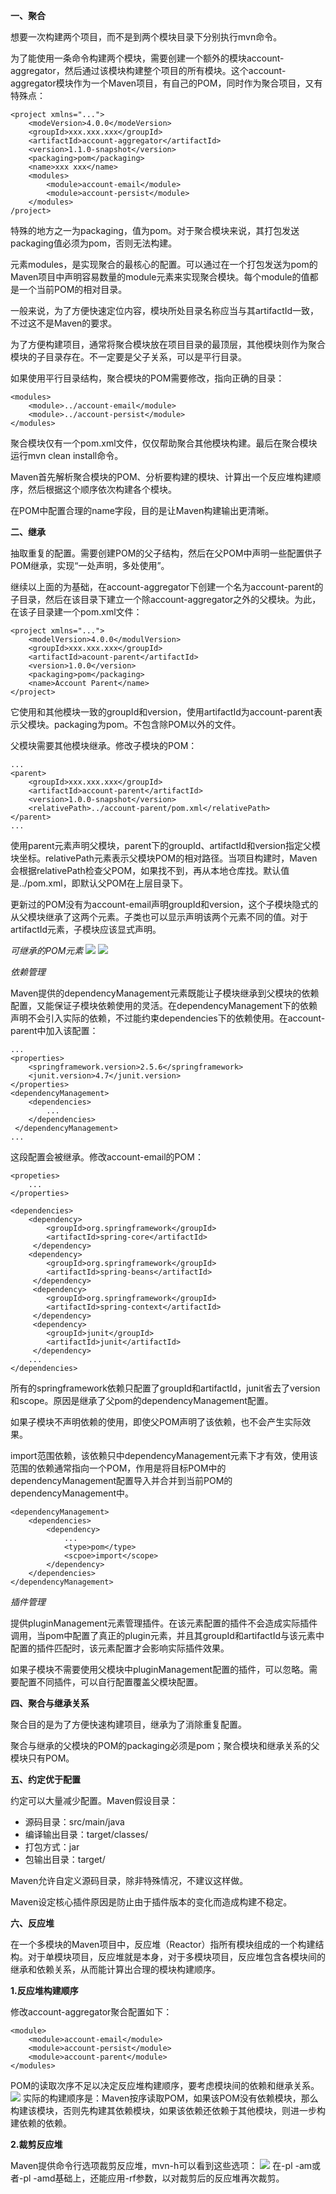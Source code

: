 **一、聚合**

想要一次构建两个项目，而不是到两个模块目录下分别执行mvn命令。

为了能使用一条命令构建两个模块，需要创建一个额外的模块account-aggregator，然后通过该模块构建整个项目的所有模块。这个account-aggregator模块作为一个Maven项目，有自己的POM，同时作为聚合项目，又有特殊点：
```
<project xmlns="...">
    <modeVersion>4.0.0</modeVersion>
    <groupId>xxx.xxx.xxx</groupId>
    <artifactId>account-aggregator</artifactId>
    <version>1.1.0-snapshot</version>
    <packaging>pom</packaging>
    <name>xxx xxx</name>
    <modules>
        <module>account-email</module>
        <module>account-persist</module>
    </modules>
/project>
```
特殊的地方之一为packaging，值为pom。对于聚合模块来说，其打包发送packaging值必须为pom，否则无法构建。

元素modules，是实现聚合的最核心的配置。可以通过在一个打包发送为pom的Maven项目中声明容易数量的module元素来实现聚合模块。每个module的值都是一个当前POM的相对目录。

一般来说，为了方便快速定位内容，模块所处目录名称应当与其artifactId一致，不过这不是Maven的要求。

为了方便构建项目，通常将聚合模块放在项目目录的最顶层，其他模块则作为聚合模块的子目录存在。不一定要是父子关系，可以是平行目录。

如果使用平行目录结构，聚合模块的POM需要修改，指向正确的目录：
```
<modules>
    <module>../account-email</module>
    <module>../account-persist</module>
</modules>
```

聚合模块仅有一个pom.xml文件，仅仅帮助聚合其他模块构建。最后在聚合模块运行mvn clean install命令。

Maven首先解析聚合模块的POM、分析要构建的模块、计算出一个反应堆构建顺序，然后根据这个顺序依次构建各个模块。

在POM中配置合理的name字段，目的是让Maven构建输出更清晰。

**二、继承**

抽取重复的配置。需要创建POM的父子结构，然后在父POM中声明一些配置供子POM继承，实现“一处声明，多处使用”。

继续以上面的为基础，在account-aggregator下创建一个名为account-parent的子目录，然后在该目录下建立一个除account-aggregator之外的父模块。为此，在该子目录建一个pom.xml文件：
```
<project xmlns="...">
    <modelVersion>4.0.0</modulVersion>
    <groupId>xxx.xxx.xxx</groupId>
    <artifactId>acount-parent</artifactId>
    <version>1.0.0</version>
    <packaging>pom</packaging>
    <name>Account Parent</name>
</project>
```
它使用和其他模块一致的groupId和version，使用artifactId为account-parent表示父模块。packaging为pom。不包含除POM以外的文件。

父模块需要其他模块继承。修改子模块的POM：
```
...
<parent>
    <groupId>xxx.xxx.xxx</groupId>
    <artifactId>account-parent</artifactId>
    <version>1.0.0-snapshot</version>
    <relativePath>../account-parent/pom.xml</relativePath>
</parent>
...
```
使用parent元素声明父模块，parent下的groupId、artifactId和version指定父模块坐标。relativePath元素表示父模块POM的相对路径。当项目构建时，Maven会根据relativePath检查父POM，如果找不到，再从本地仓库找。默认值是../pom.xml，即默认父POM在上层目录下。

更新过的POM没有为account-email声明groupId和version，这个子模块隐式的从父模块继承了这两个元素。子类也可以显示声明该两个元素不同的值。对于artifactId元素，子模块应该显式声明。

*可继承的POM元素*
![](https://upload-images.jianshu.io/upload_images/9449419-f58ccbb47f73cd9f.png?imageMogr2/auto-orient/strip%7CimageView2/2/w/1240)
![](https://upload-images.jianshu.io/upload_images/9449419-4deda934b2101c67.png?imageMogr2/auto-orient/strip%7CimageView2/2/w/1240)


*依赖管理*

Maven提供的dependencyManagement元素既能让子模块继承到父模块的依赖配置，又能保证子模块依赖使用的灵活。在dependencyManagement下的依赖声明不会引入实际的依赖，不过能约束dependencies下的依赖使用。在account-parent中加入该配置：
```
...
<properties>
    <springframework.version>2.5.6</springframework>
    <junit.version>4.7</junit.version>
</properties>
<dependencyManagement>
    <dependencies>
        ...
    </dependencies>
 </dependencyManagement>
...
```
这段配置会被继承。修改account-email的POM：
```
<propeties>
    ...
</properties>

<dependencies>
    <dependency>
        <groupId>org.springframework</groupId>
        <artifactId>spring-core</artifactId>
     </dependency>
    <dependency>
        <groupId>org.springframework</groupId>
        <artifactId>spring-beans</artifactId>
     </dependency>
     <dependency>
        <groupId>org.springframework</groupId>
        <artifactId>spring-context</artifactId>
     </dependency>
     <dependency>
        <groupId>junit</groupId>
        <artifactId>junit</artifactId>
     </dependency>
    ...
</dependencies>
```
所有的springframework依赖只配置了groupId和artifactId，junit省去了version和scope。原因是继承了父pom的dependencyManagement配置。

如果子模块不声明依赖的使用，即使父POM声明了该依赖，也不会产生实际效果。

import范围依赖，该依赖只中dependencyManagement元素下才有效，使用该范围的依赖通常指向一个POM，作用是将目标POM中的dependencyManagement配置导入并合并到当前POM的dependencyManagement中。
```
<dependencyManagement>
    <dependencies>
        <dependency>
            ...
            <type>pom</type>
            <scpoe>import</scope>
        </dependency>
    </dependencies>
</dependencyManagement>
```

*插件管理*

提供pluginManagement元素管理插件。在该元素配置的插件不会造成实际插件调用，当pom中配置了真正的plugin元素，并且其groupId和artifactId与该元素中配置的插件匹配时，该元素配置才会影响实际插件效果。

如果子模块不需要使用父模块中pluginManagement配置的插件，可以忽略。需要配置不同插件，可以自行配置覆盖父模块配置。

**四、聚合与继承关系**

聚合目的是为了方便快速构建项目，继承为了消除重复配置。

聚合与继承的父模块的POM的packaging必须是pom；聚合模块和继承关系的父模块只有POM。

**五、约定优于配置**

约定可以大量减少配置。Maven假设目录：
- 源码目录：src/main/java
- 编译输出目录：target/classes/
- 打包方式：jar
- 包输出目录：target/

Maven允许自定义源码目录，除非特殊情况，不建议这样做。

Maven设定核心插件原因是防止由于插件版本的变化而造成构建不稳定。

**六、反应堆**

在一个多模块的Maven项目中，反应堆（Reactor）指所有模块组成的一个构建结构。对于单模块项目，反应堆就是本身，对于多模块项目，反应堆包含各模块间的继承和依赖关系，从而能计算出合理的模块构建顺序。

**1.反应堆构建顺序**

修改account-aggregator聚合配置如下：
```
<module>
    <module>account-email</module>
    <module>account-persist</module>
    <module>account-parent</module>
</modules>
```
POM的读取次序不足以决定反应堆构建顺序，要考虑模块间的依赖和继承关系。
![](https://upload-images.jianshu.io/upload_images/9449419-97184e89fccbfbe3.png?imageMogr2/auto-orient/strip%7CimageView2/2/w/1240)
实际的构建顺序是：Maven按序读取POM，如果该POM没有依赖模块，那么构建该模块，否则先构建其依赖模块，如果该依赖还依赖于其他模块，则进一步构建依赖的依赖。

**2.裁剪反应堆**

Maven提供命令行选项裁剪反应堆，mvn-h可以看到这些选项：
![](https://upload-images.jianshu.io/upload_images/9449419-4c68259b3e05e17c.png?imageMogr2/auto-orient/strip%7CimageView2/2/w/1240)
在-pl -am或者-pl -amd基础上，还能应用-rf参数，以对裁剪后的反应堆再次裁剪。
